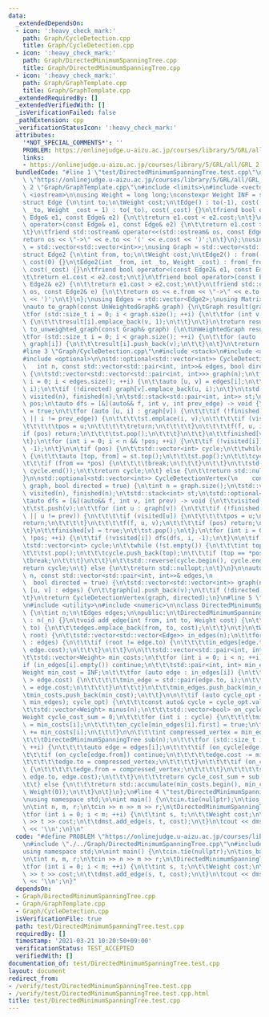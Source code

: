 ```yaml
---
data:
  _extendedDependsOn:
  - icon: ':heavy_check_mark:'
    path: Graph/CycleDetection.cpp
    title: Graph/CycleDetection.cpp
  - icon: ':heavy_check_mark:'
    path: Graph/DirectedMinimumSpanningTree.cpp
    title: Graph/DirectedMinimumSpanningTree.cpp
  - icon: ':heavy_check_mark:'
    path: Graph/GraphTemplate.cpp
    title: Graph/GraphTemplate.cpp
  _extendedRequiredBy: []
  _extendedVerifiedWith: []
  _isVerificationFailed: false
  _pathExtension: cpp
  _verificationStatusIcon: ':heavy_check_mark:'
  attributes:
    '*NOT_SPECIAL_COMMENTS*': ''
    PROBLEM: https://onlinejudge.u-aizu.ac.jp/courses/library/5/GRL/all/GRL_2_B
    links:
    - https://onlinejudge.u-aizu.ac.jp/courses/library/5/GRL/all/GRL_2_B
  bundledCode: "#line 1 \"test/DirectedMinimumSpanningTree.test.cpp\"\n#define PROBLEM\
    \ \"https://onlinejudge.u-aizu.ac.jp/courses/library/5/GRL/all/GRL_2_B\"\n#line\
    \ 2 \"Graph/GraphTemplate.cpp\"\n#include <limits>\n#include <vector>\n#include\
    \ <iostream>\n\nusing Weight = long long;\nconstexpr Weight INF = std::numeric_limits<Weight>::max();\n\
    struct Edge {\n\tint to;\n\tWeight cost;\n\tEdge() : to(-1), cost(-1) {}\n\tEdge(int\
    \ _to, Weight _cost = 1) : to(_to), cost(_cost) {}\n\tfriend bool operator<(const\
    \ Edge& e1, const Edge& e2) {\n\t\treturn e1.cost < e2.cost;\n\t}\n\tfriend bool\
    \ operator>(const Edge& e1, const Edge& e2) {\n\t\treturn e1.cost > e2.cost;\n\
    \t}\n\tfriend std::ostream& operator<<(std::ostream& os, const Edge& e) {\n\t\t\
    return os << \"->\" << e.to << '(' << e.cost << ')';\n\t}\n};\nusing UnWeightedGraph\
    \ = std::vector<std::vector<int>>;\nusing Graph = std::vector<std::vector<Edge>>;\n\
    struct Edge2 {\n\tint from, to;\n\tWeight cost;\n\tEdge2() : from(-1), to(-1),\
    \ cost(0) {}\n\tEdge2(int _from, int _to, Weight _cost) : from(_from), to(_to),\
    \ cost(_cost) {}\n\tfriend bool operator<(const Edge2& e1, const Edge2& e2) {\n\
    \t\treturn e1.cost < e2.cost;\n\t}\n\tfriend bool operator>(const Edge2& e1, const\
    \ Edge2& e2) {\n\t\treturn e1.cost > e2.cost;\n\t}\n\tfriend std::ostream& operator<<(std::ostream&\
    \ os, const Edge2& e) {\n\t\treturn os << e.from << \"->\" << e.to << '(' << e.cost\
    \ << ')';\n\t}\n};\nusing Edges = std::vector<Edge2>;\nusing Matrix = std::vector<std::vector<Weight>>;\n\
    \nauto to_graph(const UnWeightedGraph& graph) {\n\tGraph result(graph.size());\n\
    \tfor (std::size_t i = 0; i < graph.size(); ++i) {\n\t\tfor (int v : graph[i])\
    \ {\n\t\t\tresult[i].emplace_back(v, 1);\n\t\t}\n\t}\n\treturn result;\n}\nauto\
    \ to_unweighted_graph(const Graph& graph) {\n\tUnWeightedGraph result(graph.size());\n\
    \tfor (std::size_t i = 0; i < graph.size(); ++i) {\n\t\tfor (auto [v, cost] :\
    \ graph[i]) {\n\t\t\tresult[i].push_back(v);\n\t\t}\n\t}\n\treturn result;\n}\n\
    #line 3 \"Graph/CycleDetection.cpp\"\n#include <stack>\n#include <algorithm>\n\
    #include <optional>\n\nstd::optional<std::vector<int>> CycleDetectionEdge(\n \
    \   int n, const std::vector<std::pair<int, int>>& edges, bool directed = true)\
    \ {\n\tstd::vector<std::vector<std::pair<int, int>>> graph(n);\n\tfor (std::size_t\
    \ i = 0; i < edges.size(); ++i) {\n\t\tauto [u, v] = edges[i];\n\t\tgraph[u].emplace_back(v,\
    \ i);\n\t\tif (!directed) graph[v].emplace_back(u, i);\n\t}\n\tstd::vector<bool>\
    \ visited(n), finished(n);\n\tstd::stack<std::pair<int, int>> st;\n\tstd::optional<int>\
    \ pos;\n\tauto dfs = [&](auto&& f, int v, int prev_edge) -> void {\n\t\tvisited[v]\
    \ = true;\n\t\tfor (auto [u, i] : graph[v]) {\n\t\t\tif (!finished[u] && (directed\
    \ || i != prev_edge)) {\n\t\t\t\tst.emplace(i, v);\n\t\t\t\tif (visited[u]) {\n\
    \t\t\t\t\tpos = u;\n\t\t\t\t\treturn;\n\t\t\t\t}\n\t\t\t\tf(f, u, i);\n\t\t\t\t\
    if (pos) return;\n\t\t\t\tst.pop();\n\t\t\t}\n\t\t}\n\t\tfinished[v] = true;\n\
    \t};\n\tfor (int i = 0; i < n && !pos; ++i) {\n\t\tif (!visited[i]) dfs(dfs, i,\
    \ -1);\n\t}\n\n\tif (pos) {\n\t\tstd::vector<int> cycle;\n\t\twhile (!st.empty())\
    \ {\n\t\t\tauto [top, from] = st.top();\n\t\t\tst.pop();\n\t\t\tcycle.push_back(top);\n\
    \t\t\tif (from == *pos) {\n\t\t\t\tbreak;\n\t\t\t}\n\t\t}\n\t\tstd::reverse(cycle.begin(),\
    \ cycle.end());\n\t\treturn cycle;\n\t} else {\n\t\treturn std::nullopt;\n\t}\n\
    }\n\nstd::optional<std::vector<int>> CycleDetectionVertex(\n    const std::vector<std::vector<int>>&\
    \ graph, bool directed = true) {\n\tint n = graph.size();\n\tstd::vector<bool>\
    \ visited(n), finished(n);\n\tstd::stack<int> st;\n\tstd::optional<int> pos;\n\
    \tauto dfs = [&](auto&& f, int v, int prev) -> void {\n\t\tvisited[v] = true;\n\
    \t\tst.push(v);\n\t\tfor (int u : graph[v]) {\n\t\t\tif (!finished[u] && (directed\
    \ || u != prev)) {\n\t\t\t\tif (visited[u]) {\n\t\t\t\t\tpos = u;\n\t\t\t\t\t\
    return;\n\t\t\t\t}\n\t\t\t\tf(f, u, v);\n\t\t\t\tif (pos) return;\n\t\t\t}\n\t\
    \t}\n\t\tfinished[v] = true;\n\t\tst.pop();\n\t};\n\tfor (int i = 0; i < n &&\
    \ !pos; ++i) {\n\t\tif (!visited[i]) dfs(dfs, i, -1);\n\t}\n\n\tif (pos) {\n\t\
    \tstd::vector<int> cycle;\n\t\twhile (!st.empty()) {\n\t\t\tint top = st.top();\n\
    \t\t\tst.pop();\n\t\t\tcycle.push_back(top);\n\t\t\tif (top == *pos) {\n\t\t\t\
    \tbreak;\n\t\t\t}\n\t\t}\n\t\tstd::reverse(cycle.begin(), cycle.end());\n\t\t\
    return cycle;\n\t} else {\n\t\treturn std::nullopt;\n\t}\n}\n\nauto CycleDetectionVertex(int\
    \ n, const std::vector<std::pair<int, int>>& edges,\n                        \
    \  bool directed = true) {\n\tstd::vector<std::vector<int>> graph(n);\n\tfor (auto\
    \ [u, v] : edges) {\n\t\tgraph[u].push_back(v);\n\t\tif (!directed) graph[v].push_back(u);\n\
    \t}\n\treturn CycleDetectionVertex(graph, directed);\n}\n#line 5 \"Graph/DirectedMinimumSpanningTree.cpp\"\
    \n#include <utility>\n#include <numeric>\n\nclass DirectedMinimumSpanningTree\
    \ {\n\tint n;\n\tEdges edges;\n\npublic:\n\tDirectedMinimumSpanningTree(int _n)\
    \ : n(_n) {}\n\tvoid add_edge(int from, int to, Weight cost) {\n\t\tif (from !=\
    \ to) {\n\t\t\tedges.emplace_back(from, to, cost);\n\t\t}\n\t}\n\tWeight solve(int\
    \ root) {\n\t\tstd::vector<std::vector<Edge>> in_edges(n);\n\t\tfor (auto edge\
    \ : edges) {\n\t\t\tif (root != edge.to) {\n\t\t\t\tin_edges[edge.to].emplace_back(edge.from,\
    \ edge.cost);\n\t\t\t}\n\t\t}\n\n\t\tstd::vector<std::pair<int, int>> min_edges;\n\
    \t\tstd::vector<Weight> min_costs;\n\t\tfor (int i = 0; i < n; ++i) {\n\t\t\t\
    if (in_edges[i].empty()) continue;\n\t\t\tstd::pair<int, int> min_edge;\n\t\t\t\
    Weight min_cost = INF;\n\t\t\tfor (auto edge : in_edges[i]) {\n\t\t\t\tif (min_cost\
    \ > edge.cost) {\n\t\t\t\t\tmin_edge = std::pair(edge.to, i);\n\t\t\t\t\tmin_cost\
    \ = edge.cost;\n\t\t\t\t}\n\t\t\t}\n\t\t\tmin_edges.push_back(min_edge);\n\t\t\
    \tmin_costs.push_back(min_cost);\n\t\t}\n\n\t\tif (auto cycle_opt = CycleDetectionEdge(n,\
    \ min_edges); cycle_opt) {\n\t\t\tconst auto& cycle = cycle_opt.value();\n\n\t\
    \t\tstd::vector<Weight> minus(n);\n\t\t\tstd::vector<bool> on_cycle(n);\n\t\t\t\
    Weight cycle_cost_sum = 0;\n\t\t\tfor (int i : cycle) {\n\t\t\t\tminus[min_edges[i].second]\
    \ = min_costs[i];\n\t\t\t\ton_cycle[min_edges[i].first] = true;\n\t\t\t\tcycle_cost_sum\
    \ += min_costs[i];\n\t\t\t}\n\n\t\t\tint compressed_vertex = min_edges[cycle.front()].first;\n\
    \t\t\tDirectedMinimumSpanningTree sub(n);\n\t\t\tfor (std::size_t i = 0; i < edges.size();\
    \ ++i) {\n\t\t\t\tauto edge = edges[i];\n\t\t\t\tif (on_cycle[edge.to]) {\n\t\t\
    \t\t\tif (on_cycle[edge.from]) continue;\n\t\t\t\t\tedge.cost -= minus[edge.to];\n\
    \t\t\t\t\tedge.to = compressed_vertex;\n\t\t\t\t}\n\t\t\t\tif (on_cycle[edge.from])\
    \ {\n\t\t\t\t\tedge.from = compressed_vertex;\n\t\t\t\t}\n\t\t\t\tsub.add_edge(edge.from,\
    \ edge.to, edge.cost);\n\t\t\t}\n\t\t\treturn cycle_cost_sum + sub.solve(root);\n\
    \t\t} else {\n\t\t\treturn std::accumulate(min_costs.begin(), min_costs.end(),\
    \ Weight(0));\n\t\t}\n\t}\n};\n#line 4 \"test/DirectedMinimumSpanningTree.test.cpp\"\
    \nusing namespace std;\n\nint main() {\n\tcin.tie(nullptr);\n\tios_base::sync_with_stdio(false);\n\
    \n\tint n, m, r;\n\tcin >> n >> m >> r;\n\tDirectedMinimumSpanningTree dmst(n);\n\
    \tfor (int i = 0; i < m; ++i) {\n\t\tint s, t;\n\t\tWeight cost;\n\t\tcin >> s\
    \ >> t >> cost;\n\t\tdmst.add_edge(s, t, cost);\n\t}\n\tcout << dmst.solve(r)\
    \ << '\\n';\n}\n"
  code: "#define PROBLEM \"https://onlinejudge.u-aizu.ac.jp/courses/library/5/GRL/all/GRL_2_B\"\
    \n#include \"./../Graph/DirectedMinimumSpanningTree.cpp\"\n#include <iostream>\n\
    using namespace std;\n\nint main() {\n\tcin.tie(nullptr);\n\tios_base::sync_with_stdio(false);\n\
    \n\tint n, m, r;\n\tcin >> n >> m >> r;\n\tDirectedMinimumSpanningTree dmst(n);\n\
    \tfor (int i = 0; i < m; ++i) {\n\t\tint s, t;\n\t\tWeight cost;\n\t\tcin >> s\
    \ >> t >> cost;\n\t\tdmst.add_edge(s, t, cost);\n\t}\n\tcout << dmst.solve(r)\
    \ << '\\n';\n}"
  dependsOn:
  - Graph/DirectedMinimumSpanningTree.cpp
  - Graph/GraphTemplate.cpp
  - Graph/CycleDetection.cpp
  isVerificationFile: true
  path: test/DirectedMinimumSpanningTree.test.cpp
  requiredBy: []
  timestamp: '2021-03-21 10:20:50+09:00'
  verificationStatus: TEST_ACCEPTED
  verifiedWith: []
documentation_of: test/DirectedMinimumSpanningTree.test.cpp
layout: document
redirect_from:
- /verify/test/DirectedMinimumSpanningTree.test.cpp
- /verify/test/DirectedMinimumSpanningTree.test.cpp.html
title: test/DirectedMinimumSpanningTree.test.cpp
---
```

